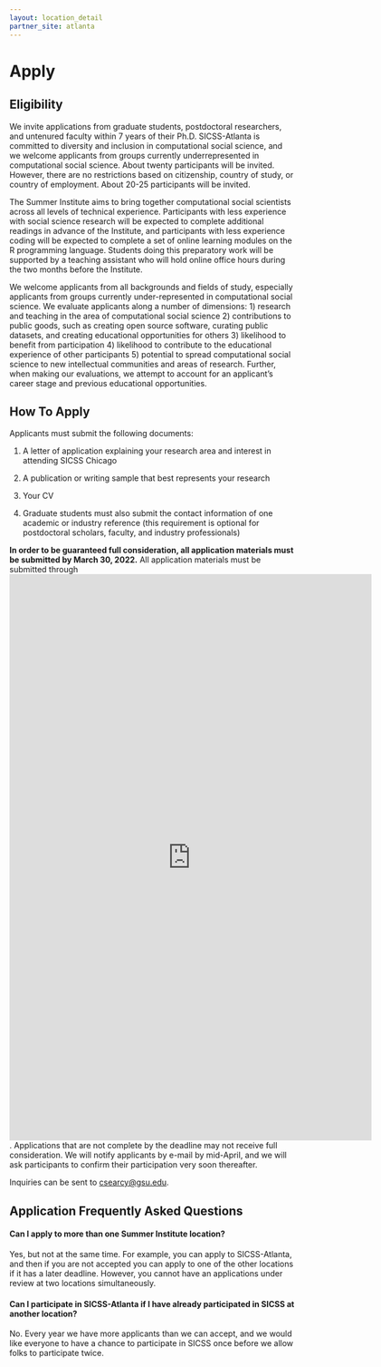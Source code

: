 ```yaml
---
layout: location_detail
partner_site: atlanta
---
```


# Apply

## Eligibility

We invite applications from graduate students, postdoctoral researchers, and untenured faculty within 7 years of their Ph.D. SICSS-Atlanta is committed to diversity and inclusion in computational social science, and we welcome applicants from groups currently underrepresented in computational social science. About twenty participants will be invited. However, there are no restrictions based on citizenship, country of study, or country of employment. About 20-25 participants will be invited.

The Summer Institute aims to bring together computational social scientists across all levels of technical experience. Participants with less experience with social science research will be expected to complete additional readings in advance of the Institute, and participants with less experience coding will be expected to complete a set of online learning modules on the R programming language. Students doing this preparatory work will be supported by a teaching assistant who will hold online office hours during the two months before the Institute.

We welcome applicants from all backgrounds and fields of study, especially applicants from groups currently under-represented in computational social science. We evaluate applicants along a number of dimensions: 1) research and teaching in the area of computational social science 2) contributions to public goods, such as creating open source software, curating public datasets, and creating educational opportunities for others 3) likelihood to benefit from participation 4) likelihood to contribute to the educational experience of other participants 5) potential to spread computational social science to new intellectual communities and areas of research. Further, when making our evaluations, we attempt to account for an applicant’s career stage and previous educational opportunities.

## How To Apply

Applicants must submit the following documents:

1) A letter of application explaining your research area and interest in attending SICSS Chicago

2) A publication or writing sample that best represents your research

3) Your CV

4) Graduate students must also submit the contact information of one academic or industry reference (this requirement is optional for postdoctoral scholars, faculty, and industry professionals)

**In order to be guaranteed full consideration, all application materials must be submitted by March 30, 2022.** All application materials must be submitted through <iframe src="https://docs.google.com/forms/d/e/1FAIpQLScKm7KTyyDlpmN1w0Rbv-j3WYf4ukG2T5tspUtaVI6_fHvMPg/viewform?embedded=true" width="640" height="999" frameborder="0" marginheight="0" marginwidth="0">Loading…</iframe>. Applications that are not complete by the deadline may not receive full consideration. We will notify applicants by e-mail by mid-April, and we will ask participants to confirm their participation very soon thereafter.

Inquiries can be sent to csearcy@gsu.edu.

## Application Frequently Asked Questions

#### Can I apply to more than one Summer Institute location?

Yes, but not at the same time. For example, you can apply to SICSS-Atlanta, and then if you are not accepted you can apply to one of the other locations if it has a later deadline. However, you cannot have an applications under review at two locations simultaneously.

#### Can I participate in SICSS-Atlanta if I have already participated in SICSS at another location?

No. Every year we have more applicants than we can accept, and we would like everyone to have a chance to participate in SICSS once before we allow folks to participate twice.
